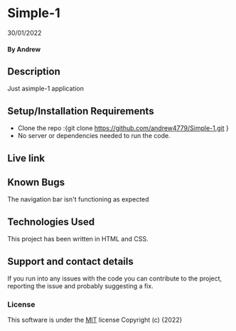 # Simple-1

30/01/2022
#### By **Andrew**
## Description
Just asimple-1 application
## Setup/Installation Requirements
* Clone the repo :{git clone https://github.com/andrew4779/Simple-1.git }
* No server or dependencies needed to run the code.
## Live link

## Known Bugs
The navigation bar isn't functioning as expected
## Technologies Used
This project has been written in HTML and CSS.
## Support and contact details
If you run into any issues with the code you can contribute to the project, reporting the issue and probably suggesting a fix.
### License
This software is under the [MIT](LICENSE) license
Copyright (c) {2022} 